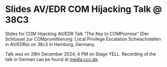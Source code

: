 # Slides AV/EDR COM Hijacking Talk @ 38C3

Slides for COM Hijacking AV/EDR Talk "The Key to COMPromise" (Der Schlüssel zur COMpromittierung: Local Privilege Escalation Schwachstellen in AV/EDRs) on 38c3 in Hamburg, Germany.

Talk was on 28th December 2024, 4 PM on Stage YELL. Recording of the talk in German can be found at [media.ccc.de](https://media.ccc.de/v/38c3-der-schlssel-zur-compromittierung-local-privilege-escalation-schwachstellen-in-av-edrs). 
